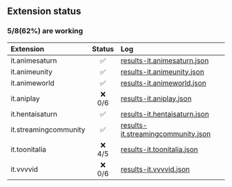 ## Extension status

### 5/8(62%) are working

| Extension             |  Status  | Log                                                                                                                                   |
| :-------------------- | :------: | :------------------------------------------------------------------------------------------------------------------------------------ |
| it.animesaturn        |    ✅     | [results-it.animesaturn.json](https://raw.githubusercontent.com/Dark25/aet/results/results/results-it.animesaturn.json)               |
| it.animeunity         |    ✅     | [results-it.animeunity.json](https://raw.githubusercontent.com/Dark25/aet/results/results/results-it.animeunity.json)                 |
| it.animeworld         |    ✅     | [results-it.animeworld.json](https://raw.githubusercontent.com/Dark25/aet/results/results/results-it.animeworld.json)                 |
| it.aniplay            | ❌<br>0/6 | [results-it.aniplay.json](https://raw.githubusercontent.com/Dark25/aet/results/results/results-it.aniplay.json)                       |
| it.hentaisaturn       |    ✅     | [results-it.hentaisaturn.json](https://raw.githubusercontent.com/Dark25/aet/results/results/results-it.hentaisaturn.json)             |
| it.streamingcommunity |    ✅     | [results-it.streamingcommunity.json](https://raw.githubusercontent.com/Dark25/aet/results/results/results-it.streamingcommunity.json) |
| it.toonitalia         | ❌<br>4/5 | [results-it.toonitalia.json](https://raw.githubusercontent.com/Dark25/aet/results/results/results-it.toonitalia.json)                 |
| it.vvvvid             | ❌<br>0/6 | [results-it.vvvvid.json](https://raw.githubusercontent.com/Dark25/aet/results/results/results-it.vvvvid.json)                         |

